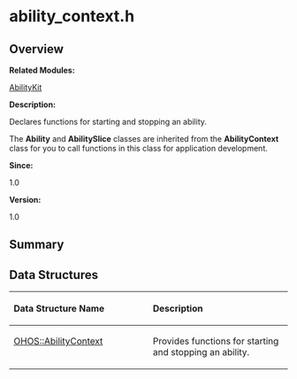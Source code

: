 # ability\_context.h<a name="ZH-CN_TOPIC_0000001055078097"></a>

## **Overview**<a name="section872708928093523"></a>

**Related Modules:**

[AbilityKit](AbilityKit.md)

**Description:**

Declares functions for starting and stopping an ability. 

The  **Ability**  and  **AbilitySlice**  classes are inherited from the  **AbilityContext**  class for you to call functions in this class for application development.

**Since:**

1.0

**Version:**

1.0

## **Summary**<a name="section58420091093523"></a>

## Data Structures<a name="nested-classes"></a>

<a name="table1876479901093523"></a>
<table><thead align="left"><tr id="row1412393929093523"><th class="cellrowborder" valign="top" width="50%" id="mcps1.1.3.1.1"><p id="p1314144632093523"><a name="p1314144632093523"></a><a name="p1314144632093523"></a>Data Structure Name</p>
</th>
<th class="cellrowborder" valign="top" width="50%" id="mcps1.1.3.1.2"><p id="p1553134449093523"><a name="p1553134449093523"></a><a name="p1553134449093523"></a>Description</p>
</th>
</tr>
</thead>
<tbody><tr id="row1830821766093523"><td class="cellrowborder" valign="top" width="50%" headers="mcps1.1.3.1.1 "><p id="p524948248093523"><a name="p524948248093523"></a><a name="p524948248093523"></a><a href="OHOS-AbilityContext.md">OHOS::AbilityContext</a></p>
</td>
<td class="cellrowborder" valign="top" width="50%" headers="mcps1.1.3.1.2 "><p id="p913849898093523"><a name="p913849898093523"></a><a name="p913849898093523"></a>Provides functions for starting and stopping an ability. </p>
</td>
</tr>
</tbody>
</table>

